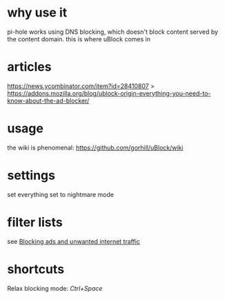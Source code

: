 # why use it

pi-hole works using DNS blocking, which doesn't block content served by the content domain. this is where uBlock comes in

# articles

https://news.ycombinator.com/item?id=28410807 > https://addons.mozilla.org/blog/ublock-origin-everything-you-need-to-know-about-the-ad-blocker/

# usage

the wiki is phenomenal: https://github.com/gorhill/uBlock/wiki

# settings

set everything set to nightmare mode

# filter lists

see [Blocking ads and unwanted internet traffic](Blocking%20ads%20and%20unwanted%20internet%20traffic.md)

# shortcuts

Relax blocking mode: _Ctrl+Space_